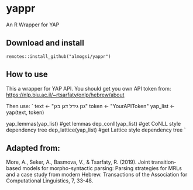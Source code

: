 # yappr
An R Wrapper for YAP

## Download and install
`remotes::install_github("almogsi/yappr")`

## How to use
This a wrapper for YAP API. You should get you own API token from:
https://nlp.biu.ac.il/~rtsarfaty/onlp/hebrew/about

Then use:
`
text <- "גנן גידל דגן בגן"
token <- "YourAPIToken"
yap_list <- yap(text, token)

yap_lemmas(yap_list) #get lemmas
dep_conll(yap_list) #get CoNLL style dependency tree
dep_lattice(yap_list) #get Lattice style dependency tree
`


## Adapted from:

More, A., Seker, A., Basmova, V., & Tsarfaty, R. (2019). Joint transition-based models for morpho-syntactic parsing: Parsing strategies for MRLs and a case study from modern Hebrew. Transactions of the Association for Computational Linguistics, 7, 33-48.
